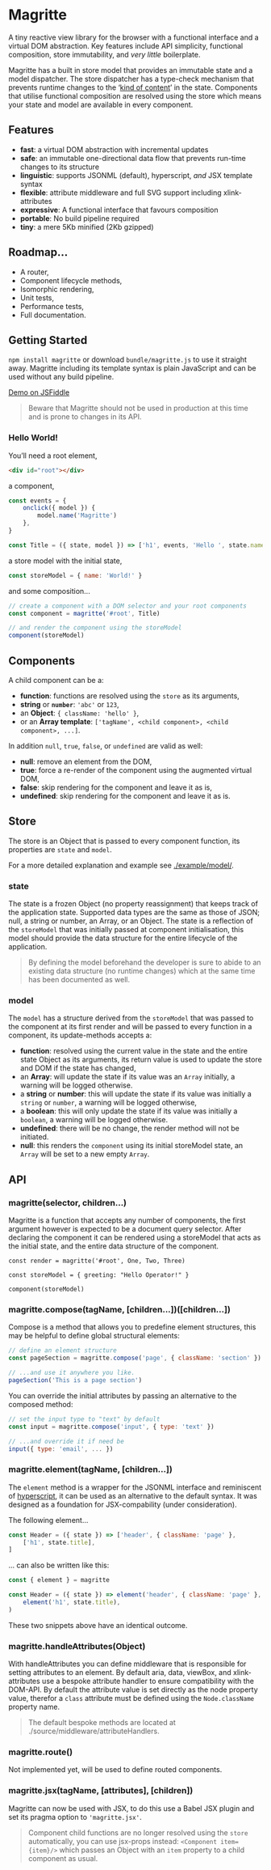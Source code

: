 # Magritte
A tiny reactive view library for the browser with a functional interface and a virtual DOM abstraction. Key features include API simplicity, functional composition, store immutability, and *very little* boilerplate.

Magritte has a built in store model that provides an immutable state and a model dispatcher. The store dispatcher has a type-check mechanism that prevents runtime changes to the ‘[kind of content](https://github.com/nathanuphoff/Magritte/blob/master/example/model/index.js)’ in the state. Components that utilise functional composition are resolved using the store which means your state and model are available in every component.

## Features
- __fast__: a virtual DOM abstraction with incremental updates
- __safe__: an immutable one-directional data flow that prevents run-time changes to its structure
- __linguistic__: supports JSONML (default), hyperscript, *and* JSX template syntax
- __flexible__: attribute middleware and full SVG support including xlink-attributes
- __expressive__: A functional interface that favours composition
- __portable__: No build pipeline required
- __tiny__: a mere 5Kb minified (2Kb gzipped)

## Roadmap...
- A router,
- Component lifecycle methods,
- Isomorphic rendering,
- Unit tests,
- Performance tests,
- Full documentation.

## Getting Started
`npm install magritte` or download `bundle/magritte.js` to use it straight away. Magritte including its template syntax is plain JavaScript and can be used without any build pipeline.

[Demo on JSFiddle](https://jsfiddle.net/s110ax9g/4/)

> Beware that Magritte should not be used in production at this time and is prone to changes in its API.

### Hello World!
You’ll need a root element,
```html
<div id="root"></div>
```

a component,
```javascript
const events = {
	onclick({ model }) {
		model.name('Magritte')
	},
}

const Title = ({ state, model }) => ['h1', events, 'Hello ', state.name]
```

a store model with the initial state,
```javascript
const storeModel = { name: 'World!' }
```

and some composition...
```javascript
// create a component with a DOM selector and your root components
const component = magritte('#root', Title) 

// and render the component using the storeModel
component(storeModel) 
```

## Components
A child component can be a:
- __function__: functions are resolved using the `store` as its arguments,
- __string__ or __`number`__: `'abc'` or `123`,
- an __Object__: `{ className: 'hello' }`,
- or an __Array template__: `['tagName', <child component>, <child component>, ...]`.

In addition `null`, `true`, `false`, or `undefined` are valid as well:
- __null__: remove an element from the DOM,
- __true__: force a re-render of the component using the augmented virtual DOM,
- __false__: skip rendering for the component and leave it as is,
- __undefined__: skip rendering for the component and leave it as is.

## Store
The store is an Object that is passed to every component function, its properties are `state` and `model`.

For a more detailed explanation and example see [./example/model/](https://github.com/nathanuphoff/Magritte/blob/master/example/model/index.js).

### state
The state is a frozen Object (no property reassignment) that keeps track of the application state. Supported data types are the same as those of JSON; null, a string or number, an Array, or an Object. The state is a reflection of the `storeModel` that was initially passed at component initialisation, this model should provide the data structure for the entire lifecycle of the application.

> By defining the model beforehand the developer is sure to abide to an existing data structure (no runtime changes) which at the same time has been documented as well.

### model
The `model` has a structure derived from the `storeModel` that was passed to the component at its first render and will be passed to every function in a component, its update-methods accepts a:
- __function__: resolved using the current value in the state and the entire state Object as its arguments, its return value is used to update the store and DOM if the state has changed,
- an __Array__: will update the state if its value was an `Array` initially, a warning will be logged otherwise.
- a __string__ or __number__: this will update the state if its value was initially a `string` or `number`, a warning will be logged otherwise,
- a __boolean__: this will only update the state if its value was initially a `boolean`, a warning will be logged otherwise.
- __undefined__: there will be no change, the render method will not be initiated.
- __null__: this renders the `component` using its initial storeModel state, an `Array` will be set to a new empty `Array`.


## API
### magritte(selector, children...)
Magritte is a function that accepts any number of components, the first argument however is expected to be a document query selector. After declaring the component it can be rendered using a storeModel that acts as the initial state, and the entire data structure of the component.

```javasript
const render = magritte('#root', One, Two, Three)

const storeModel = { greeting: "Hello Operator!" }

component(storeModel)
```

### magritte.compose(tagName, [children...])([children...])
Compose is a method that allows you to predefine element structures, this may be helpful to define global structural elements:

```javascript
// define an element structure
const pageSection = magritte.compose('page', { className: 'section' })

// ...and use it anywhere you like.
pageSection('This is a page section')
```

You can override the initial attributes by passing an alternative to the composed method:

```javascript
// set the input type to "text" by default
const input = magritte.compose('input', { type: 'text' })

// ...and override it if need be
input({ type: 'email', ... }) 
```

###  magritte.element(tagName, [children...])
The `element` method is a wrapper for the JSONML interface and reminiscent of [hyperscript](https://github.com/dominictarr/hyperscript), it can be used as an alternative to the default syntax. It was designed as a foundation for JSX-compability (under consideration).

The following element...
```javascript
const Header = ({ state }) => ['header', { className: 'page' },
	['h1', state.title],
]
```

... can also be written like this:
```javascript
const { element } = magritte

const Header = ({ state }) => element('header', { className: 'page' },
	element('h1', state.title),
)
```
These two snippets above have an identical outcome.

### magritte.handleAttributes(Object)
With handleAttributes you can define middleware that is responsible for setting attributes to an element. By default aria, data, viewBox, and xlink-attributes use a bespoke attribute handler to ensure compatibility with the DOM-API. By default the attribute value is set directly as the node property value, therefor a `class` attribute must be defined using the `Node.className` property name.

> The default bespoke methods are located at ./source/middleware/attributeHandlers.

### magritte.route()
Not implemented yet, will be used to define routed components.

### magritte.jsx(tagName, [attributes], [children])
Magritte can now be used with JSX, to do this use a Babel JSX plugin and set its pragma option to `'magritte.jsx'`. 

> Component child functions are no longer resolved using the `store` automatically, you can use jsx-props instead: `<Component item={item}/>` which passes an Object with an `item` property to a child component as usual.
